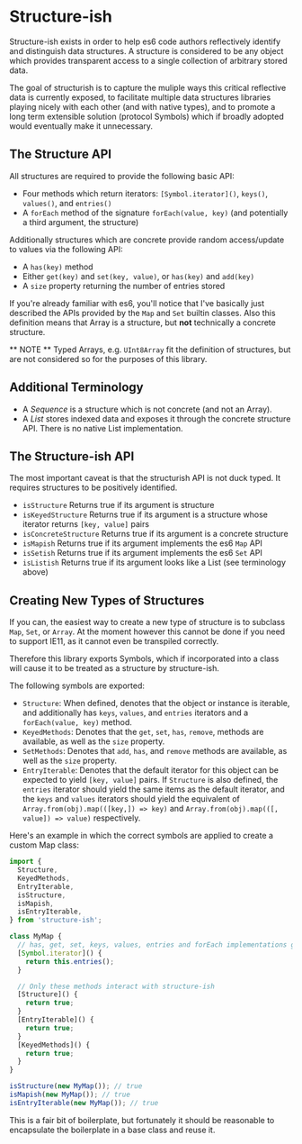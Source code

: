 # Structure-ish

Structure-ish exists in order to help es6 code authors reflectively identify and distinguish data
structures. A structure is considered to be any object which provides transparent access to a single
collection of arbitrary stored data.

The goal of structurish is to capture the muliple ways this critical reflective data is currently
exposed, to facilitate multiple data structures libraries playing nicely with each other (and with
native types), and to promote a long term extensible solution (protocol Symbols) which if broadly
adopted would eventually make it unnecessary.

## The Structure API

All structures are required to provide the following basic API:

- Four methods which return iterators: `[Symbol.iterator]()`, `keys()`, `values()`, and `entries()`
- A `forEach` method of the signature `forEach(value, key)` (and potentially a third argument, the
  structure)

Additionally structures which are concrete provide random access/update to values via the following
API:

- A `has(key)` method
- Either `get(key)` and `set(key, value)`, or `has(key)` and `add(key)`
- A `size` property returning the number of entries stored

If you're already familiar with es6, you'll notice that I've basically just described the APIs
provided by the `Map` and `Set` builtin classes. Also this definition means that Array is a
structure, but **not** technically a concrete structure.

** NOTE ** Typed Arrays, e.g. `UInt8Array` fit the definition of structures, but are not considered
so for the purposes of this library.

## Additional Terminology

- A _Sequence_ is a structure which is not concrete (and not an Array).
- A _List_ stores indexed data and exposes it through the concrete structure API. There is no native
  List implementation.

## The Structure-ish API

The most important caveat is that the structurish API is not duck typed. It requires structures to
be positively identified.

- `isStructure` Returns true if its argument is structure
- `isKeyedStructure` Returns true if its argument is a structure whose iterator returns
  `[key, value]` pairs
- `isConcreteStructure` Returns true if its argument is a concrete structure
- `isMapish` Returns true if its argument implements the es6 `Map` API
- `isSetish` Returns true if its argument implements the es6 `Set` API
- `isListish` Returns true if its argument looks like a List (see terminology above)

## Creating New Types of Structures

If you can, the easiest way to create a new type of structure is to subclass `Map`, `Set`, or
`Array`. At the moment however this cannot be done if you need to support IE11, as it cannot even be
transpiled correctly.

Therefore this library exports Symbols, which if incorporated into a class will cause it to be
treated as a structure by structure-ish.

The following symbols are exported:

- `Structure`: When defined, denotes that the object or instance is iterable, and additionally has `keys`, `values`, and `entries` iterators and a `forEach(value, key)` method.
- `KeyedMethods`: Denotes that the `get`, `set`, `has`, `remove`, methods are available, as well as the `size` property.
- `SetMethods`: Denotes that `add`, `has`, and `remove` methods are available, as well as the `size` property.
- `EntryIterable`: Denotes that the default iterator for this object can be expected to yield `[key, value]` pairs. If `Structure` is also defined, the `entries` iterator should yield the same items as the default iterator, and the `keys` and `values` iterators should yield the equivalent of `Array.from(obj).map(([key,]) => key)` and `Array.from(obj).map(([, value]) => value)` respectively.

Here's an example in which the correct symbols are applied to create a custom Map class:

```js
import {
  Structure,
  KeyedMethods,
  EntryIterable,
  isStructure,
  isMapish,
  isEntryIterable,
} from 'structure-ish';

class MyMap {
  // has, get, set, keys, values, entries and forEach implementations go here
  [Symbol.iterator]() {
    return this.entries();
  }

  // Only these methods interact with structure-ish
  [Structure]() {
    return true;
  }
  [EntryIterable]() {
    return true;
  }
  [KeyedMethods]() {
    return true;
  }
}

isStructure(new MyMap()); // true
isMapish(new MyMap()); // true
isEntryIterable(new MyMap()); // true
```

This is a fair bit of boilerplate, but fortunately it should be reasonable to encapsulate the
boilerplate in a base class and reuse it.
